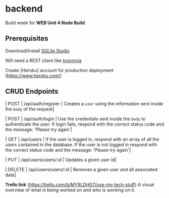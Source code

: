 # backend

Build week for **WEB Unit 4 Node Build** 

## Prerequisites
Download/Install [SQLite Studio](https://sqlitestudio.pl/index.rvt?act=download) 

Will need a REST client like [Insomnia](https://insomnia.rest/download/)

Create [Heroku] account for production deployment (https://www.heroku.com/)




## CRUD Endpoints

| POST | /api/auth/register | Creates a `user` using the information sent inside the `body` of the request|

| POST | /api/auth/login | Use the credentials sent inside the `body` to authenticate the user. If login fails, respond with the correct status code and the message: 'Please try again'|

| GET | /api/users | If the user is logged in, respond with an array of all the users contained in the database. If the user is not logged in respond with the correct status code and the message: 'Please try again'|

| PUT | /api/users/users/:id | Updates a given user id|

| DELETE | /api/users/users/:id | Removes a given user and all associated data|


**Trello link**
(https://trello.com/b/MY9LDHG7/use-my-tech-stuff)  A visual overview of what is being worked on and who is working on it.




